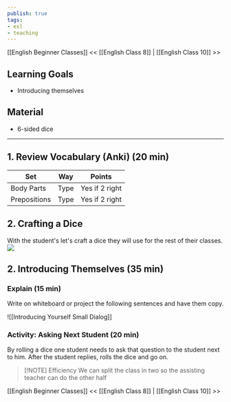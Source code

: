 ```yaml
---
publish: true
tags:
- esl
- teaching
---
```


[[English Beginner Classes]]
<< [[English Class 8]] | [[English Class 10]] >>

## Learning Goals
- Introducing themselves

## Material
- 6-sided dice

---

## 1. Review Vocabulary (Anki) (20 min)

| Set          | Way  | Points         |
| ------------ | ---- | -------------- |
| Body Parts   | Type | Yes if 2 right |
| Prepositions | Type | Yes if 2 right |

## 2. Crafting a Dice
With the student's let's craft a dice they will use for the rest of their classes.
![](https://www.youtube.com/watch?v=8hA1BKyx5lA)

## 2. Introducing Themselves (35 min)
### Explain (15 min)
Write on whiteboard or project the following sentences and have them copy.

![[Introducing Yourself Small Dialog]]

### Activity: Asking Next Student (20 min)
By rolling a dice one student needs to ask that question to the student next to him. After the student replies, rolls the dice and go on.

> [!NOTE] Efficiency
> We can split the class in two so the assisting teacher can do the other half

[[English Beginner Classes]]
<< [[English Class 8]] | [[English Class 10]] >>